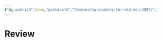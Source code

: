 ```yaml
---
{"dg-publish":true,"permalink":"/movies/no-country-for-old-men-2007/","tags":["movies"],"created":"2025-01-13","updated":"2025-01-13"}
---
```



# Review
